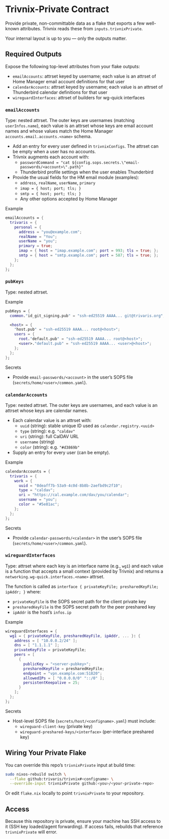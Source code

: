 # Trivnix-Private Contract

Provide private, non-committable data as a flake that exports a few well-known attributes. Trivnix reads these from `inputs.trivnixPrivate`.

Your internal layout is up to you — only the outputs matter.

## Required Outputs

Expose the following top-level attributes from your flake outputs:

- `emailAccounts`: attrset keyed by username; each value is an attrset of Home Manager email account definitions for that user
- `calendarAccounts`: attrset keyed by username; each value is an attrset of Thunderbird calendar definitions for that user
- `wireguardInterfaces`: attrset of builders for wg-quick interfaces

### `emailAccounts`

Type: nested attrset. The outer keys are usernames (matching `userInfos.name`), each value is an attrset whose keys are email account names and whose values match the Home Manager `accounts.email.accounts.<name>` schema.

- Add an entry for every user defined in `trivnixConfigs`. The attrset can be empty when a user has no accounts.
- Trivnix augments each account with:
  - `passwordCommand = "cat ${config.sops.secrets.\"email-passwords/<account>\".path}"`
  - Thunderbird profile settings when the user enables Thunderbird
- Provide the usual fields for the HM email module (examples):
  - `address`, `realName`, `userName`, `primary`
  - `imap = { host; port; tls; }`
  - `smtp = { host; port; tls; }`
  - Any other options accepted by Home Manager

Example

```nix
emailAccounts = {
  trivaris = {
    personal = {
      address = "you@example.com";
      realName = "You";
      userName = "you";
      primary = true;
      imap = { host = "imap.example.com"; port = 993; tls = true; };
      smtp = { host = "smtp.example.com"; port = 587; tls = true; };
    };
  };
};
```

### `pubKeys`

Type: nested attrset.

Example

```nix
pubKeys = {
  common."id_git_signing.pub" = "ssh-ed25519 AAAA... git@trivaris.org";

  <host> = {
    "host.pub" = "ssh-ed25519 AAAA... root@<host>";
    users = {
      root."default.pub" = "ssh-ed25519 AAAA... root@<host>";
      <user>."default.pub" = "ssh-ed25519 AAAA... <user>@<host>";
    };
  };
};
```

Secrets

- Provide `email-passwords/<account>` in the user’s SOPS file (`secrets/home/<user>/common.yaml`).

### `calendarAccounts`

Type: nested attrset. The outer keys are usernames, and each value is an attrset whose keys are calendar names.

- Each calendar value is an attrset with:
  - `uuid` (string): stable unique ID used as `calendar.registry.<uuid>`
  - `type` (string): e.g. `"caldav"`
  - `uri` (string): full CalDAV URL
  - `username` (string)
  - `color` (string): e.g. `"#d3869b"`
- Supply an entry for every user (can be empty).

Example

```nix
calendarAccounts = {
  trivaris = {
    work = {
      uuid = "0deaff7b-53a9-4c0d-8b8b-2aefbd9c2f10";
      type = "caldav";
      uri = "https://cal.example.com/dav/you/calendar";
      username = "you";
      color = "#5e81ac";
    };
  };
};
```

Secrets

- Provide `calendar-passwords/<calendar>` in the user’s SOPS file (`secrets/home/<user>/common.yaml`).

### `wireguardInterfaces`

Type: attrset where each key is an interface name (e.g., `wg1`) and each value is a function that accepts a small context (provided by Trivnix) and returns a `networking.wg-quick.interfaces.<name>` attrset.

The function is called as `interface { privateKeyFile; presharedKeyFile; ipAddr; }` where:

- `privateKeyFile` is the SOPS secret path for the client private key
- `presharedKeyFile` is the SOPS secret path for the peer preshared key
- `ipAddr` is the host’s `infos.ip`

Example

```nix
wireguardInterfaces = {
  wg1 = { privateKeyFile, presharedKeyFile, ipAddr, ... }: {
    address = [ "10.0.0.2/24" ];
    dns = [ "1.1.1.1" ];
    privateKeyFile = privateKeyFile;
    peers = [
      {
        publicKey = "<server-pubkey>";
        presharedKeyFile = presharedKeyFile;
        endpoint = "vpn.example.com:51820";
        allowedIPs = [ "0.0.0.0/0" "::/0" ];
        persistentKeepalive = 25;
      }
    ];
  };
};
```

Secrets

- Host-level SOPS file (`secrets/host/<configname>.yaml`) must include:
  - `wireguard-client-key` (private key)
  - `wireguard-preshared-keys/<interface>` (per-interface preshared key)

## Wiring Your Private Flake

You can override this repo’s `trivnixPrivate` input at build time:

```bash
sudo nixos-rebuild switch \
  --flake github:trivaris/trivnix#<configname> \
  --override-input trivnixPrivate github:<you>/<your-private-repo>
```

Or edit `flake.nix` locally to point `trivnixPrivate` to your repository.

## Access

Because this repository is private, ensure your machine has SSH access to it (SSH key loaded/agent forwarding). If access fails, rebuilds that reference `trivnixPrivate` will error.
